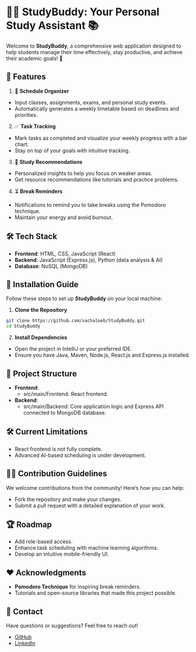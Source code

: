 # 🧑‍🎓 StudyBuddy: Your Personal Study Assistant 📚

Welcome to **StudyBuddy**, a comprehensive web application designed to help students manage their time effectively, stay productive, and achieve their academic goals! 🚀

## 🌟 Features

1. 📅 **Schedule Organizer**
- Input classes, assignments, exams, and personal study events.
- Automatically generates a weekly timetable based on deadlines and priorities.
2. ✅ **Task Tracking**
- Mark tasks as completed and visualize your weekly progress with a bar chart.
- Stay on top of your goals with intuitive tracking.
3. 📖 **Study Recommendations**
- Personalized insights to help you focus on weaker areas.
- Get resource recommendations like tutorials and practice problems.
4. ⏳ **Break Reminders**
- Notifications to remind you to take breaks using the Pomodoro technique.
- Maintain your energy and avoid burnout.

## 🛠️ Tech Stack
- **Frontend**: HTML, CSS, JavaScript (React)
- **Backend**: JavaScript (Express.js), Python (data analysis & AI)
- **Database**: NoSQL (MongoDB)

## 🚀 Installation Guide
Follow these steps to set up **StudyBuddy** on your local machine:

1. **Clone the Repository**
```bash
git clone https://github.com/sachaloeb/StudyBuddy.git
cd StudyBuddy
```
2. **Install Dependencies**
- Open the project in IntelliJ or your preferred IDE.
- Ensure you have Java, Maven, Node.js, React.js and Express.js installed.

## 📂 Project Structure
- **Frontend**:
  - src/main/Frontend: React frontend.
- **Backend**:
  - src/main/Backend: Core application logic and Express API connected to MongoDB database.

## 🛠️ Current Limitations
- React frontend is not fully complete.
- Advanced AI-based scheduling is under development.

## 🧑‍💻 Contribution Guidelines
We welcome contributions from the community! Here’s how you can help:
- Fork the repository and make your changes.
- Submit a pull request with a detailed explanation of your work.

## 🏆 Roadmap
- Add role-based access.
- Enhance task scheduling with machine learning algorithms.
- Develop an intuitive mobile-friendly UI.

## ❤️ Acknowledgments
- **Pomodoro Technique** for inspiring break reminders.
- Tutorials and open-source libraries that made this project possible.

## 📧 Contact
Have questions or suggestions? Feel free to reach out!
- [GitHub](https://github.com/sachaloeb/)
- [LinkedIn](https://www.linkedin.com/in/sacha-loeb-5365682ba)
